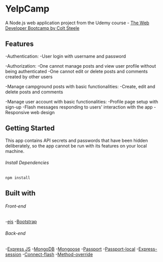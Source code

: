 # YelpCamp
A Node.js web application project from the Udemy course - [The Web Developer Bootcamp by Colt Steele](https://www.udemy.com/the-web-developer-bootcamp/)

## Features

-Authentication:
  -User login with username and password
 
-Authorization:
  -One cannot manage posts and view user profile without being authenticated
   -One cannot edit or delete posts and comments created by other users
   
-Manage campground posts with basic functionalities:
  -Create, edit and delete posts and comments

-Manage user account with basic functionalities:
  -Profile page setup with sign-up
   -Flash messages responding to users' interaction with the app
    -Responsive web design
  
## Getting Started

This app contains API secrets and passwords that have been hidden deliberately, so the app cannot be run with its features on your local machine.

###### Install Dependencies

```
npm install
```

## Built with

###### Front-end

-[ejs](http://ejs.co/)
-[Bootstrap](https://getbootstrap.com/)

###### Back-end

-[Express JS](https://expressjs.com/)
-[MongoDB](https://www.mongodb.com/)
-[Mongoose](https://mongoosejs.com/)
-[Passport](http://www.passportjs.org/)
-[Passport-local](https://github.com/jaredhanson/passport-local#passport-local)
-[Express-session](https://github.com/expressjs/session#express-session)
-[Connect-flash](https://github.com/jaredhanson/connect-flash#connect-flash)
-[Method-override](https://github.com/expressjs/method-override#method-override)


  
